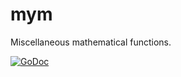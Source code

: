 # mym
Miscellaneous mathematical functions.

[![GoDoc](https://godoc.org/github.com/reconditematter/mym?status.svg)](https://godoc.org/github.com/reconditematter/mym)
